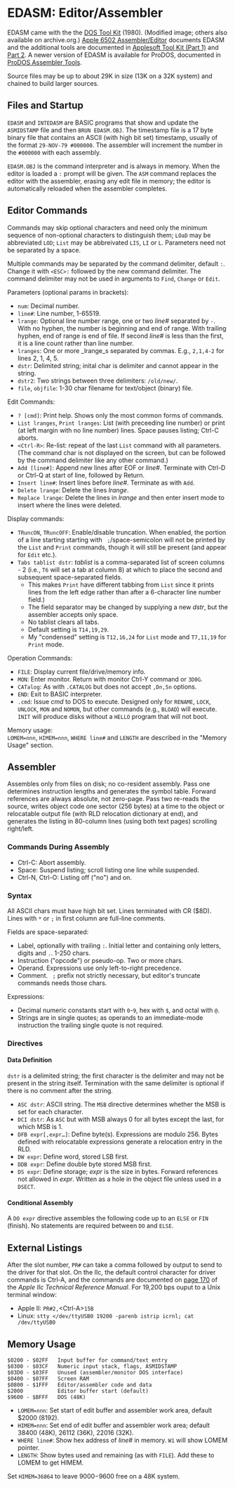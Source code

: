 EDASM: Editor/Assembler
=======================

EDASM came with the the [DOS Tool Kit][dtk1.0] (1980). (Modified
image; others also available on archive.org.) [Apple 6502
Assembler/Editor][edasm] documents EDASM and the additional tools are
documented in [Applesoft Tool Kit (Part 1)][astk1] and
[Part 2][astk2]. A newer version of EDASM is available for ProDOS,
documented in [ProDOS Assembler Tools][pat].

Source files may be up to about 29K in size (13K on a 32K system) and
chained to build larger sources.


Files and Startup
-----------------

`EDASM` and `INTEDASM` are BASIC programs that  show and update the
`ASMIDSTAMP` file and then `BRUN EDASM.OBJ`. The timestamp file is
a 17 byte binary file that contains an ASCII (with high bit set)
timestamp, usually of the format `29-NOV-79 #000000`. The assembler
will increment the number in the `#000000` with each assembly.

`EDASM.OBJ` is the command interpreter and is always in memory. When
the editor is loaded a `:` prompt will be given. The `ASM` command
replaces the editor with the assembler, erasing any edit file in
memory; the editor is automatically reloaded when the assembler
completes.


Editor Commands
---------------

Commands may skip optional characters and need only the minimum
sequence of non-optional characters to distinguish them; `LOaD` may be
abbreviated `LOD`; `List` may be abbreivated `LIS`, `LI` or `L`.
Parameters need not be separated by a space.

Multiple commands may be separated by the command delimiter, default
`:`. Change it with `<ESC>:` followed by the new command delimiter.
The command delimiter may not be used in arguments to `Find`, `Change`
or `Edit`.

Parameters (optional params in brackets):
- `num`: Decimal number.
- `line#`: Line number, 1-65519.
- `lrange`: Optional line number range, one or two _line#_ separated
  by `-`. With no hyphen, the number is beginning and end of range.
  With trailing hyphen, end of range is end of file. If second _line#_
  is less than the first, it is a line count rather than line number.
- `lranges`: One or more _lrange_s separated by commas. E.g.,
  `2,1,4-2` for lines 2, 1, 4, 5.
- `dstr`: Delimited string; inital char is delimiter and cannot
  appear in the string.
- `dstr2`: Two strings between three delimiters: `/old/new/`.
- `file`, `objfile`: 1-30 char filename for text/object (binary) file.

Edit Commands:
- `? [cmd]`: Print help. Shows only the most common forms of commands.
- `List lranges`, `Print lranges`: List (with preceeding line number) or
  print (at left margin with no line number) lines. Space pauses listing;
  Ctrl-C aborts.
- `<Ctrl-R>`: Re-list: repeat of the last `List` command with all
  parameters. (The command char is not displayed on the screen, but
  can be followed by the command delimiter like any other command.)
- `Add [line#]`: Append new lines after EOF or _line#_. Terminate with
  Ctrl-D or Ctrl-Q at start of line, followed by Return.
- `Insert line#`: Insert lines before _line#_. Terminate as with `Add`.
- `Delete lrange`: Delete the lines _lrange_.
- `Replace lrange`: Delete the lines in _lrange_ and then enter insert
  mode to insert where the lines were deleted.

Display commands:
- `TRuncON`, `TRuncOFF`: Enable/disable truncation. When enabled, the
  portion of a line starting starting with ` ;`/space-semicolon will
  not be printed by the `List` and `Print` commands, though it will
  still be present (and appear for `Edit` etc.).
- `Tabs tablist dstr`: _tablist_ is a comma-separated list of screen
  columns - 2 (i.e., `T6` will set a tab at column 8) at which to
  place the second and subsequent space-separated fields.
  - This makes `Print` have different tabbing from `List` since it
    prints lines from the left edge rather than after a 6-character
    line number field.)
  - The field separator may be changed by supplying a new _dstr_, but
    the assembler accepts only space.
  - No tablist clears all tabs.
  - Default setting is `T14,19,29`.
  - My "condensed" setting is `T12,16,24` for `List` mode and
    `T7,11,19` for `Print` mode.

Operation Commands:
- `FILE`: Display current file/drive/memory info.
- `MON`: Enter monitor. Return with monitor Ctrl-Y command or `3D0G`.
- `CATalog`: As with `.CATALOG` but does not accept `,Dn,Sn` options.
- `END`: Exit to BASIC interpreter.
- `.cmd`: Issue _cmd_ to DOS to execute. Designed only for `RENAME`,
  `LOCK`, `UNLOCK`, `MON` and `NOMON`, but other commands (e.g.,
  `BLOAD`) will execute. `INIT` will produce disks without a `HELLO`
  program that will not boot.

Memory usage:  
`LOMEM=nnn`, `HIMEM=nnn`, `WHERE line#` and `LENGTH` are described in
the "Memory Usage" section.


Assembler
---------

Assembles only from files on disk; no co-resident assembly. Pass one
determines instruction lengths and generates the symbol table. Forward
references are always absolute, not zero-page. Pass two re-reads the
source, writes object code one sector (256 bytes) at a time to the
object or relocatable output file (with RLD relocation dictionary at
end), and generates the listing in 80-column lines (using both text
pages) scrolling right/left.

### Commands During Assembly

- Ctrl-C: Abort assembly.
- Space: Suspend listing; scroll listing one line while suspended.
- Ctrl-N, Ctrl-O: Listing off ("no") and on.

### Syntax

All ASCII chars must have high bit set. Lines terminated with CR
($8D). Lines with `*` or `;` in first column are full-line comments.

Fields are space-separated:
- Label, optionally with trailing `:`. Initial letter and containing
  only letters, digits and `.`. 1-250 chars.
- Instruction ("opcode") or pseudo-op. Two or more chars.
- Operand. Expressions use only left-to-right precedence.
- Comment. ` ;` prefix not strictly necessary, but editor's truncate
  commands needs those chars.

Expressions:
- Decimal numeric constants start with `0`-`9`, hex with `$`, and
  octal with `@`.
- Strings are in single quotes; as operands to an immediate-mode
  instruction the trailing single quote is not required.

### Directives

#### Data Definition

`dstr` is a delimited string; the first character is the delimiter
and may not be present in the string itself. Termination with the same
delimiter is optional if there is no comment after the string.

- `ASC dstr`: ASCII string. The `MSB` directive determines whether
  the MSB is set for each character.
- `DCI dstr`: As `ASC` but with MSB always 0 for all bytes except
  the last, for which MSB is 1.
- `DFB expr[,expr…]`: Define byte(s). Expressions are modulo 256.
  Bytes defined with relocatable expressions generate a relocation
  entry in the RLD.
- `DW expr`: Define word, stored LSB first.
- `DDB expr`: Define double byte stored MSB first.
- `DS expr`: Define storage; _expr_ is the size in bytes. Forward
  references not allowed in _expr_. Written as a hole in the object
  file unless used in a `DSECT`.

#### Conditional Assembly

A `DO expr` directive assembles the following code up to an `ELSE` or
`FIN` (finish). No statements are required between `DO` and `ELSE`.


External Listings
-----------------

After the slot number, `PR#` can take a comma followed by output to
send to the driver for that slot. On the IIc, the default control
character for driver commands is Ctrl-A, and the commands are
documented on [page 170][a2r-170] of the _Apple IIc Technical
Reference Manual_. For 19,200 bps ouput to a Unix terminal window:

- Apple II: `PR#2,`\<Ctrl-A>`15B`
- Linux: `stty </dev/ttyUSB0 19200 -parenb istrip icrnl; cat /dev/ttyUSB0`


Memory Usage
------------

    $0200 - $02FF   Input buffer for command/text entry
    $0300 - $03CF   Numeric input stack, flags, ASMIDSTAMP
    $03D0 - $03FF   Unused (assembler/monitor DOS interface)
    $0400 - $07FF   Screen RAM
    $0800 - $1FFF   Editor/assembler code and data
    $2000           Editor buffer start (default)
    $9600 - $BFFF   DOS (48K)

- `LOMEM=nnn`: Set start of edit buffer and assembler work area,
  default $2000 (8192).
- `HIMEM=nnn`: Set end of edit buffer and assembler work area; default
  38400 (48K), 26112 (36K), 22016 (32K).
- `WHERE line#`: Show hex address of _line#_ in memory. `W1` will show
  LOMEM pointer.
- `LENGTH`: Show bytes used and remaining (as with `FILE`). Add these
  to LOMEM to get HIMEM.

Set `HIMEM=36864` to leave $9000-$9600 free on a 48K system.



<!-------------------------------------------------------------------->
[a2r-170]: https://archive.org/details/Apple_IIc_Technical_Reference_Manual/page/n197/mode/1up
[astk1]: https://archive.org/details/applesoft_toolkit_part_1/
[astk2]: https://archive.org/details/applesoft_toolkit_part_2/
[dtk1.0]: https://archive.org/search.php?query=dos%20tool%20kit
[edasm]: https://archive.org/details/apple-6502-assembler-editor/
[pat]: https://archive.org/details/EDASM-ProDOS_Assembler_Tools_Manual/mode/2up
[pdasmtools]: https://archive.org/details/EDASM-ProDOS_Assembler_Tools_Manual/mode/1up
